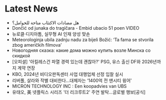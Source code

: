 # Latest News
-  هل مضادات الاكتئاب متاحة للحوامل؟
-  Dončić od junaka do tragičara - Embid ubacio 51 poen VIDEO
-  뉴로클·디지아톰, 실무형 AI 인재 양성 맞손
-  Meteorologinja ubila zadnju nadu za bijeli Božić: ‘Ta fama se stvorila zbog američkih filmova’
-  Новогодняя сказка: какие дома можно купить возле Минска со скидкой
-  [오피셜] '아킬레스건 파열 경력 있는데 괜찮아?' PSG, 유스 출신 DF와 2026년까지 계약 연장
-  KBO, 2024년 비디오판독센터 사업 대행업체 선정 입찰 실시
-  리버풀, 살라와 작별 대비한다…대체자는 ‘1400억 전 맨시티 윙어’
-  MICRON TECHNOLOGY INC : Een koopadvies van UBS
-  유태오, 美 넷플릭스 시리즈 '더 리크루트2' 주연 발탁…글로벌 행보[공식]

